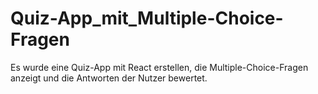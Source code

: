 # Quiz-App_mit_Multiple-Choice-Fragen
Es wurde eine Quiz-App mit React erstellen, die Multiple-Choice-Fragen anzeigt und die Antworten der Nutzer bewertet.
